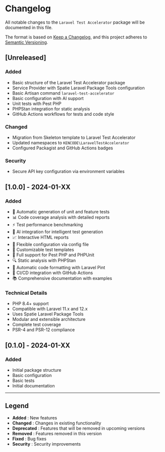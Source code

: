 # Changelog

All notable changes to the `Laravel Test Accelerator` package will be documented in this file.

The format is based on [Keep a Changelog](https://keepachangelog.com/en/1.0.0/),
and this project adheres to [Semantic Versioning](https://semver.org/spec/v2.0.0.html).

## [Unreleased]

### Added

-   Basic structure of the Laravel Test Accelerator package
-   Service Provider with Spatie Laravel Package Tools configuration
-   Basic Artisan command `laravel-test-accelerator`
-   Basic configuration with AI support
-   Unit tests with Pest PHP
-   PHPStan integration for static analysis
-   GitHub Actions workflows for tests and code style

### Changed

-   Migration from Skeleton template to Laravel Test Accelerator
-   Updated namespaces to `KENCODE\LaravelTestAccelerator`
-   Configured Packagist and GitHub Actions badges

### Security

-   Secure API key configuration via environment variables

## [1.0.0] - 2024-01-XX

### Added

-   🚀 Automatic generation of unit and feature tests
-   📊 Code coverage analysis with detailed reports
-   ⚡ Test performance benchmarking
-   🤖 AI integration for intelligent test generation
-   📈 Interactive HTML reports
-   🔧 Flexible configuration via config file
-   📝 Customizable test templates
-   🧪 Full support for Pest PHP and PHPUnit
-   🔍 Static analysis with PHPStan
-   🎨 Automatic code formatting with Laravel Pint
-   🚦 CI/CD integration with GitHub Actions
-   📚 Comprehensive documentation with examples

### Technical Details

-   PHP 8.4+ support
-   Compatible with Laravel 11.x and 12.x
-   Uses Spatie Laravel Package Tools
-   Modular and extensible architecture
-   Complete test coverage
-   PSR-4 and PSR-12 compliance

## [0.1.0] - 2024-01-XX

### Added

-   Initial package structure
-   Basic configuration
-   Basic tests
-   Initial documentation

---

## Legend

-   **Added** : New features
-   **Changed** : Changes in existing functionality
-   **Deprecated** : Features that will be removed in upcoming versions
-   **Removed** : Features removed in this version
-   **Fixed** : Bug fixes
-   **Security** : Security improvements
